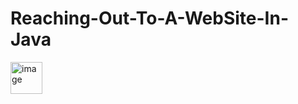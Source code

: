 # Reaching-Out-To-A-WebSite-In-Java
<img width="51" alt="image" src="https://github.com/berenpolat/Reaching-Out-To-A-WebSite-In-Java/assets/118939273/08dabe31-9407-4bee-929f-e331470924a8">
